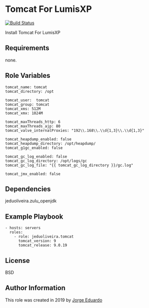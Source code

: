 Tomcat For LumisXP
=========
[![Build Status](https://travis-ci.org/jeduoliveira/ansible-role-tomcat.svg?branch=master)](https://travis-ci.org/jeduoliveira/ansible-role-tomcat)

Install Tomcat For LumisXP  

Requirements
------------

none.

Role Variables
--------------

    tomcat_name: tomcat
    tomcat_directory: /opt

    tomcat_user:  tomcat
    tomcat_group: tomcat
    tomcat_xms: 512M
    tomcat_xmx: 1024M

    tomcat_maxThreads_http: 6
    tomcat_maxThreads_ajp: 80
    tomcat_valve_internalProxies: "192\\.168\\.\\d{1,3}\\.\\d{1,3}"

    tomcat_heapdump_enabled: false
    tomcat_heapdump_directory: /opt/heapdump/
    tomcat_g1gc_enabled: false

    tomcat_gc_log_enabled: false
    tomcat_gc_log_directory: /opt/logs/gc
    tomcat_gc_log_file: "{{ tomcat_gc_log_directory }}/gc.log"

    tomcat_jmx_enabled: false

Dependencies
------------

jeduoliveira.zulu_openjdk

Example Playbook
----------------

    - hosts: servers
      roles:
        - role: jeduoliveira.tomcat
          tomcat_version: 9
          tomcat_release: 9.0.19

License
-------

BSD

Author Information
------------------

This role was created in 2019 by [Jorge Eduardo](https://www.linkedin.com/in/jorgeeduardo/)
